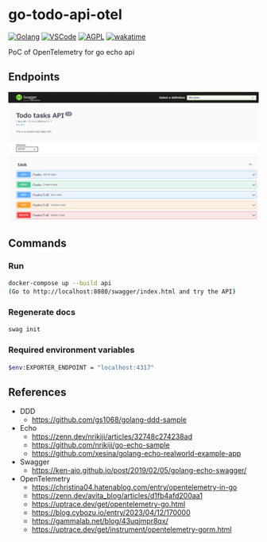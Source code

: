 # go-todo-api-otel

[![Golang](https://img.shields.io/badge/Go-00ADD8?style=flat&logo=go&logoColor=white)](https://go.dev)
[![VSCode](https://img.shields.io/badge/-Visual%20Studio%20Code-007ACC.svg?logo=visual-studio-code&style=flat)](https://code.visualstudio.com/)
[![AGPL](https://img.shields.io/github/license/ad-aures/castopod?color=blue)](https://www.gnu.org/licenses/agpl-3.0.en.html)
[![wakatime](https://wakatime.com/badge/user/4893740b-9141-4a49-aec6-eb82b6367166/project/018d7e0d-e89f-4298-9924-c465987e6f88.svg)](https://wakatime.com/badge/user/4893740b-9141-4a49-aec6-eb82b6367166/project/018d7e0d-e89f-4298-9924-c465987e6f88)

PoC of OpenTelemetry for go echo api

## Endpoints

![Endpoint list](./endpoints.png)

## Commands

### Run
```bash
docker-compose up --build api
(Go to http://localhost:8080/swagger/index.html and try the API)
```

### Regenerate docs
```bash
swag init
```

### Required environment variables
```bash
$env:EXPORTER_ENDPOINT = "localhost:4317"
```

## References
- DDD
  - https://github.com/gs1068/golang-ddd-sample
- Echo
  - https://zenn.dev/nrikiji/articles/32748c274238ad
  - https://github.com/nrikiji/go-echo-sample
  - https://github.com/xesina/golang-echo-realworld-example-app
- Swagger
  - https://ken-aio.github.io/post/2019/02/05/golang-echo-swagger/
- OpenTelemetry
  - https://christina04.hatenablog.com/entry/opentelemetry-in-go
  - https://zenn.dev/avita_blog/articles/d1fb4afd200aa1
  - https://uptrace.dev/get/opentelemetry-go.html
  - https://blog.cybozu.io/entry/2023/04/12/170000
  - https://gammalab.net/blog/43uqjmpr8qx/
  - https://uptrace.dev/get/instrument/opentelemetry-gorm.html